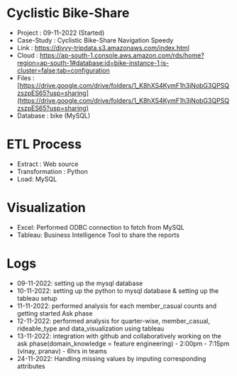 # Cyclistic Bike-Share

- Project : 09-11-2022 (Started)
- Case-Study : Cyclistic Bike-Share Navigation Speedy
- Link : https://divvy-tripdata.s3.amazonaws.com/index.html
- Cloud : https://ap-south-1.console.aws.amazon.com/rds/home?region=ap-south-1#database:id=bike-instance-1;is-cluster=false;tab=configuration
- Files : [https://drive.google.com/drive/folders/1_K8hXS4KymF1h3jNobG3QPSQzszpES65?usp=sharing](https://drive.google.com/drive/folders/1_K8hXS4KymF1h3jNobG3QPSQzszpES65?usp=sharing)
- Database : bike (MySQL)

# ETL Process
  - Extract : Web source
  - Transformation : Python
  - Load: MySQL

# Visualization
  - Excel: Performed ODBC connection to fetch from MySQL
  - Tableau: Business Intelligence Tool to share the reports

# Logs

- 09-11-2022: setting up the mysql database
- 10-11-2022: setting up the python to mysql database & setting up the tableau setup
- 11-11-2022: performed analysis for each member_casual counts and getting started Ask phase
- 12-11-2022: performed analysis for quarter-wise, member_casual, rideable_type and data_visualization using tableau
- 13-11-2022: integration with github and collaboratively working on the ask phase(domain_knowledge = feature engineering) - 2:00pm - 7:15pm (vinay, pranav) - 6hrs in teams
- 24-11-2022: Handling missing values by imputing corresponding attributes
